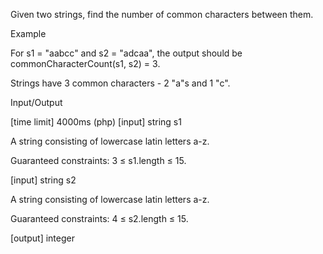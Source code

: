 Given two strings, find the number of common characters between them.

Example

For s1 = "aabcc" and s2 = "adcaa", the output should be
commonCharacterCount(s1, s2) = 3.

Strings have 3 common characters - 2 "a"s and 1 "c".

Input/Output

[time limit] 4000ms (php)
[input] string s1

A string consisting of lowercase latin letters a-z.

Guaranteed constraints:
3 ≤ s1.length ≤ 15.

[input] string s2

A string consisting of lowercase latin letters a-z.

Guaranteed constraints:
4 ≤ s2.length ≤ 15.

[output] integer
